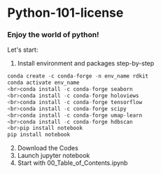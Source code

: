 # Python-101-license
### Enjoy the world of python!

Let's start: 

1. Install environment and packages step-by-step
```python
conda create -c conda-forge -n env_name rdkit
conda activate env_name
<br>conda install -c conda-forge seaborn
<br>conda install -c conda-forge holoviews
<br>conda install -c conda-forge tensorflow
<br>conda install -c conda-forge scipy
<br>conda install -c conda-forge umap-learn
<br>conda install -c conda-forge hdbscan
<br>pip install notebook 
pip install notebook
```
2. Download the Codes 
3. Launch jupyter notebook
4. Start with 00_Table_of_Contents.ipynb
